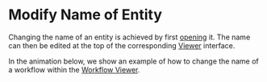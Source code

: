 # Modify Name of Entity

Changing the name of an entity is achieved by first [opening](open-edit.md) it. The name can then be edited at the top of the corresponding [Viewer](../ui/viewer.md) interface.  

In the animation below, we show an example of how to change the name of a workflow within the [Workflow Viewer](../../workflows/ui/viewer.md).

<img data-gifffer="/images/entities-general/change-name.gif" />
